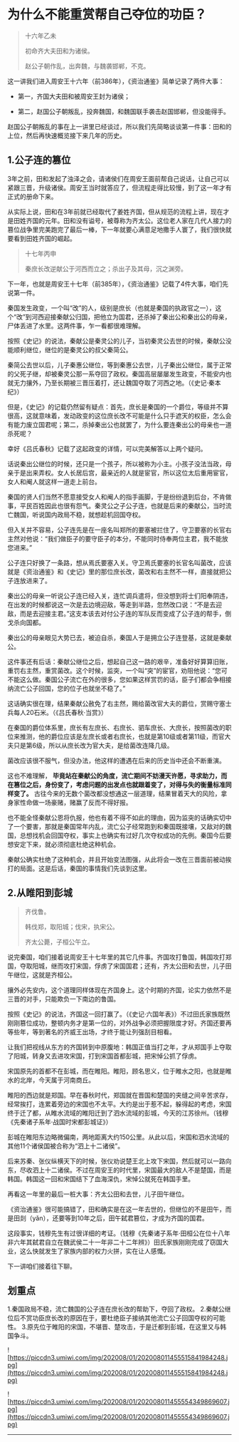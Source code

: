 # 为什么不能重赏帮自己夺位的功臣？

> 十六年乙未
> 
> 初命齐大夫田和为诸侯。
> 
> 赵公子朝作乱，出奔魏，与魏袭邯郸，不克。

这一讲我们进入周安王十六年（前386年），《资治通鉴》简单记录了两件大事：

* 第一，齐国大夫田和被周安王封为诸侯；

* 第二，赵国公子朝叛乱，投奔魏国，和魏国联手袭击赵国邯郸，但没能得手。

赵国公子朝叛乱的事在上一讲里已经谈过，所以我们先简略谈谈第一件事：田和的上位，然后再快速概览接下来几年的历史。

## 1.公子连的篡位

3年之前，田和发起了浊泽之会，请诸侯们在周安王面前帮自己说话，让自己可以紧跟三晋，升级诸侯。周安王当时就答应了，但流程走得比较慢，到了这一年才有正式的册命下来。

从实际上说，田和在3年前就已经取代了姜姓齐国，但从规范的流程上讲，现在才是田姓齐国的元年。田和没有谥号，被尊称为齐太公。这位老人家在几代人接力的篡位战争里完美跑完了最后一棒，下一年就要心满意足地撒手人寰了，我们很快就要看到田姓齐国的崛起。

> 十七年丙申
> 
> 秦庶长改逆献公于河西而立之；杀出子及其母，沉之渊旁。

下一年，也就是周安王十七年（前385年），《资治通鉴》记载了4件大事，咱们先说第一件。

秦国发生政变，一个叫“改”的人，级别是庶长（也就是秦国的执政官之一），这个“改”到河西迎接秦献公归国，把他立为国君，还杀掉了秦出公和秦出公的母亲，尸体丢进了水里。这两件事，乍一看都很难理解。

按照《史记》的说法，秦献公是秦灵公的儿子，当初秦灵公去世的时候，秦献公没能顺利继位，继位的是秦灵公的叔父秦简公。

秦简公去世以后，儿子秦惠公继位，等到秦惠公去世，儿子秦出公继位，属于正常的父死子继，却被秦灵公那一系夺回了政权。秦国高层屡屡发生政变，不能安内也就无力攘外，乃至长期被三晋压着打，还让魏国夺取了河西之地。（《史记·秦本纪》）

但是，《史记》的记载仍然留有疑点：首先，庶长是秦国的一个爵位，等级并不算很高，这就意味着，发动政变的这位庶长改不可能是什么只手遮天的权臣，怎么会有能力废立国君呢；第二，杀掉秦出公也就罢了，为什么要连秦出公的母亲也一道杀死呢？

幸好《吕氏春秋》记载了这起政变的详情，可以完美解答以上两个疑问。

话说秦出公继位的时候，还只是一个孩子，所以被称为小主。小孩子没法当政，母亲于是出来弄权。女人长居后宫，最亲近的人就是宦官，所以这位太后重用宦官，女人和阉人就这样一道走上前台。

秦国的贤人们当然不愿意接受女人和阉人的指手画脚，于是纷纷退到后台，不肯做事，平民百姓因此也很有怨气。秦灵公之子公子连，也就是后来的秦献公，当时流亡魏国，听说国内政局不稳，就想趁机回国夺权。

但入关并不容易，公子连先是在一座名叫郑所的要塞被拦住了，守卫要塞的长官右主然对他说：“我们做臣子的要守臣子的本分，不能同时侍奉两位主君，我不能放您进来。”

公子连只好换了一条路，想从焉氏要塞入关。守卫焉氏要塞的长官名叫菌改，应该就是《资治通鉴》和《史记》里的那位庶长改，菌改和右主然不一样，直接就把公子连放进来了。

秦出公的母亲一听说公子连已经入关，连忙调兵遣将，但没想到将士们阳奉阴违，在出发的时候都说这一次是去边境迎敌，等走到半路，忽然改口说：“不是去迎敌，而是去迎接主君。”这支本该去对付公子连的军队反而变成了公子连的帮手，倒戈杀向国都。

秦出公的母亲眼见大势已去，被迫自杀，秦国人于是拥立公子连登基，这就是秦献公。

这件事还有后话：秦献公继位之后，想起自己这一路的艰辛，准备好好算算旧账，重罚右主然，重赏菌改。这个时候，监突，一个叫“突”的宦官，劝阻他说：“您可不能这么做。秦国公子流亡在外的很多，您如果这样赏罚的话，臣子们都会争相接纳流亡公子回国，您的位子也就坐不稳了。”

这话确实很在理，结果秦献公赦免了右主然，赐给菌改官大夫的爵位，赏赐守塞士兵每人20石米。（《吕氏春秋·当赏》）

在秦国的爵位体系里，庶长有左庶长、右庶长、驷车庶长、大庶长，按照菌改的职位来推测，他的爵位应该是左庶长或者右庶长，也就是第10级或者第11级，而官大夫只是第6级，所以从庶长改为官大夫，是给菌改连降几级。

菌改应该很不服气，但没办法，他这样的遭遇在后来的历史当中还会不断重演。

这也不难理解， **毕竟站在秦献公的角度，流亡期间不妨漫天许愿，寻求助力，而在篡位之后，身份变了，考虑问题的出发点也就跟着变了，对得与失的衡量标准同样变了。** 古往今来的无数个菌改都没想通这一层道理，结果冒着天大的风险，拿身家性命做一场豪赌，赌赢了反而不得好报。

也不能全怪秦献公恩将仇报，他也有着不得不如此的理由，因为监突的话确实切中了一个要害，那就是秦国常年内乱，流亡公子经常跑到和秦国既接壤，又敌对的魏国，总想找机会回国夺权，事实上也确实有过好几次夺权成功的先例。秦国今后要想安定下来，就必须彻底杜绝这种机会。

秦献公确实杜绝了这种机会，并且开始变法图强，从此将会一改在三晋面前被动挨打的局面。这是后话，秦国的事情我们先谈到这里。

## 2.从睢阳到彭城

> 齐伐鲁。
> 
> 韩伐郑，取阳城；伐宋，执宋公。
> 
> 齐太公薨，子桓公午立。

说完秦国，咱们接着说周安王十七年里的其它几件事。齐国攻打鲁国，韩国攻打郑国，夺取阳城，继而攻打宋国，俘虏了宋国国君；还有，齐太公田和去世，儿子田午继位，这就是齐桓公。

攘外必先安内，这个道理同样体现在齐国身上。这个时期的齐国，论实力依然不是三晋的对手，只能欺负一下南边的鲁国。

按照《史记》的说法，齐国这一回打赢了。（《史记·六国年表》）不过田氏家族既然刚刚篡位成功，整顿内务才是第一位的，对外战争必须把握限度才好。齐国还要再等些年，等到著名的齐威王出场，才终于能让列强刮目相看。

让我们把视线从东方的齐国转到中原腹地：韩国正值当打之年，才从郑国手上夺取了阳城，转身又去进攻宋国，打到宋国首都彭城，把宋悼公抓了俘虏。

宋国原先的首都不在彭城，而在睢阳。睢阳，顾名思义，位于睢水之阳，也就是睢水的北岸，今天属于河南商丘。

睢阳的西边就是郑国。早在春秋时代，郑国就在晋国和楚国的夹缝之间辛苦求存，经常挨打，连累着旁边的宋国也不太平。大约是出于惹不起，躲得起的考虑，宋国终于迁了都，从睢水流域的睢阳迁到了泗水流域的彭城，今天的江苏徐州。（钱穆《先秦诸子系年·战国时宋都彭城证》）

彭城在睢阳东边略微偏南，两地距离大约150公里。从此以后，宋国和泗水流域的其他11个诸侯国被合称为“泗上十二诸侯”。

后来苏秦、张仪纵横天下的时候，张仪劝说楚王北上攻下宋国，然后就可以一路向东，尽收泗上十二诸侯。不过在周安王的时代里，宋国最大的敌人不是楚国，而是韩国。韩国这一回和宋国结下了血海深仇，宋悼公就死在韩国手里。

再看这一年里的最后一桩大事：齐太公田和去世，儿子田午继位。

《资治通鉴》很可能搞错了，田和确实是在这一年去世的，但继位的不是田午，而是田剡（yǎn），还要等到10年之后，田午弑君篡位，才成为齐国的国君。

这段事实，钱穆先生有过很详细的考证。（钱穆《先秦诸子系年·田桓公在位十八年非六年其弑君自立在魏武侯二十一年非二十二年辨》）田氏家族刚刚完成了窃国大业，这么快就发生了家族内部的权力火拼，实在让人感慨。

下一讲咱们接着往下聊。

## 划重点

1.秦国政局不稳，流亡魏国的公子连在庶长改的帮助下，夺回了政权。
2.秦献公继位后不赏功臣庶长改的原因在于，要杜绝臣子接纳其他流亡公子回国夺权的可能性。
3.原先位于睢阳的宋国，不堪晋、楚攻击，于是迁都到彭城，在这里又与韩国争斗。

![https://piccdn3.umiwi.com/img/202008/01/202008011455515841984248.jpg](https://piccdn3.umiwi.com/img/202008/01/202008011455515841984248.jpg)

![https://piccdn3.umiwi.com/img/202008/01/202008011455554349869607.jpg](https://piccdn3.umiwi.com/img/202008/01/202008011455554349869607.jpg)

---
